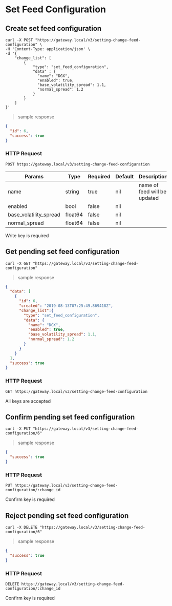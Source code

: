 # Set Feed Configuration

## Create set feed configuration

```shell
curl -X POST "https://gateway.local/v3/setting-change-feed-configuration" \
-H 'Content-Type: application/json' \
-d '{
    "change_list": [
        {
            "type": "set_feed_configuration",
            "data" : {
              "name": "DGX",
              "enabled": true,
              "base_volatility_spread": 1.1,
              "normal_spread": 1.2
            }
        }
    ]
}'
```

> sample response

```json
{
  "id": 6,
  "success": true
}
```

### HTTP Request

`POST https://gateway.local/v3/setting-change-feed-configuration`

Params | Type | Required | Default | Description
------ | ---- | -------- | ------- | -----------
name | string | true | nil | name of feed will be updated
enabled | bool | false | nil | 
base_volatility_spread | float64 | false | nil | 
normal_spread | float64 | false | nil |  
<aside class="notice">Write key is required</aside>

## Get pending set feed configuration


```shell
curl -X GET "https://gateway.local/v3/setting-change-feed-configuration"
```

> sample response

```json
{
  "data": [
    {
      "id": 6,
      "created": "2019-08-13T07:25:49.869418Z",
      "change_list":{
        "type": "set_feed_configuration",
        "data": {
          "name": "DGX",
          "enabled": true,
          "base_volatility_spread": 1.1,
          "normal_spread": 1.2
        }
      }
    }
  ],
  "success": true
}
```

### HTTP Request

`GET https://gateway.local/v3/setting-change-feed-configuration`
<aside class="notice">All keys are accepted</aside>

## Confirm pending set feed configuration

```shell
curl -X PUT "https://gateway.local/v3/setting-change-feed-configuration/6"
```

> sample response

```json
{
  "success": true
}
```

### HTTP Request

`PUT https://gateway.local/v3/setting-change-feed-configuration/:change_id`
<aside class="notice">Confirm key is required</aside>

## Reject pending set feed configuration

```shell
curl -X DELETE "https://gateway.local/v3/setting-change-feed-configuration/6"
```

> sample response

```json
{
  "success": true
}
```

### HTTP Request

`DELETE https://gateway.local/v3/setting-change-feed-configuration/:change_id`
<aside class="notice">Confirm key is required</aside>